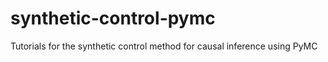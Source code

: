 # synthetic-control-pymc
Tutorials for the synthetic control method for causal inference using PyMC
